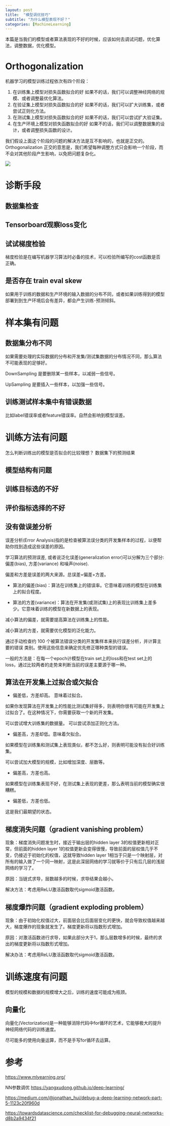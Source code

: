 ```yaml
---
layout: post
title:  "模型调优技巧"
subtitle: "为什么模型表现不好？"
categories: [MachineLearning]
---
```


本篇是当我们的模型或者算法表现的不好的时候，应该如何去调试问题，优化算法，调整数据，优化模型。

# Orthogonalization

机器学习的模型训练过程依次有四个阶段：
1. 在训练集上模型对损失函数拟合的好
如果不的话，我们可以调整神经网络的规模、或者调整最优化算法。
2. 在验证集上模型对损失函数拟合的好
如果不的话，我们可以扩大训练集，或者尝试正则化方法。
3. 在测试集上模型对损失函数拟合的好
如果不的话，我们可以尝试扩大验证集。
4. 在生产环境上模型对损失函数拟合的好
如果不的话，我们可以调整数据集的设计，或者调整损失函数的设计。

我们假设上面这个阶段的问题的解决方法是互不影响的，也就是正交的。
Orthogonalization 正交的意思是，我们希望每种调整方式只会影响一个阶段，而不会对其他阶段产生影响，以免把问题复杂化。

![]({{site.baseurl}}/images/train_perf_solution.png)


# 诊断手段

## 数据集检查

## Tensorboard观察loss变化

## 试试梯度检验

梯度检验是在编写机器学习算法时必备的技术，可以检验所编写的cost函数是否正确。

## 是否存在 train eval skew

如果用于训练的数据和生产环境的输入数据的分布不同，或者如果训练得到的模型部署到到生产环境后会有差异，都会产生训练-预测倾斜。


# 样本集有问题

## 数据集分布不同

如果需要处理的实际数据的分布和开发集/测试集数据的分布情况不同，那么算法不可能表现的足够好。


DownSampling 是要删除某一些样本，以减弱一些信号。

UpSampling 是要插入一些样本，以加强一些信号。


## 训练测试样本集中有错误数据

比如label错误率或者feature错误率。自然会影响到模型误差。






# 训练方法有问题

怎么判断训练出的模型是否拟合的比较理想？
数据集下的预测结果

## 模型结构有问题


## 训练目标选的不好


## 评价指标选择的不好


## 没有做误差分析

误差分析(Error Analysis) ​​指的是检查被算法误分类的开发集样本的过程，以便帮助你找到造成这些误差的原因。

学习算法的预测误差, 或者说泛化误差(generalization error)可以分解为三个部分: 偏差(bias), 方差(variance) 和噪声(noise).

偏差和方差是误差的两大来源。总误差=偏差+方差。

- 算法的​偏差(bias)：算法在训练集上的错误率。它意味着训练的模型在训练集上的拟合程度。

- 算法的​方差(variance)：算法在开发集(或测试集)上的表现比训练集上差多少。它意味着训练的模型在新数据上的表现。

减小算法的偏差，就需要提高算法在训练集上的性能。

减小算法的方差，就需要优化模型的泛化能力。


通过手动检查约 100 个被算法错误分类的开发集样本来执行误差分析，并计算主要的错误 类别。使用这些信息来确定优先修正哪种类型的错误。

一般的方法是：在每一个epoch计模型在train set上的loss和在test set上的loss，通过比较两者的走势来判断当前的误差主要源于哪一种。



## 算法在开发集上过拟合或欠拟合

- 偏差低，方差却高。 意味着过拟合。

如果你发现算法在开发集上的性能比测试集好得多，则表明你很有可能在开发集上过拟合了。在这种情况下，你需要获取一个新的开发集。

可以尝试增大训练集的数据量。
可以尝试添加正则化方法。


- 偏差高，方差却低。意味着欠拟合。

如果模型在训练集和测试集上表现类似，都不怎么好，则表明可能没有拟合好训练集。

可以尝试加大模型的规模，比如增加深度、层数等。


- 偏差高，方差也高。

如果模型在训练集表现不好，在测试集上表现的更差，那么表明当前的模型确实很糟糕。


- 偏差低，方差也低。

这是我们最期望的状态。






## 梯度消失问题（gradient vanishing problem）

现象：梯度消失问题发生时，接近于输出层的hidden layer 3的权值更新相对正常，但前面的hidden layer 1的权值更新会变得很慢，导致前面的层权值几乎不变，仍接近于初始化的权值，这就导致hidden layer 1相当于只是一个映射层，对所有的输入做了一个同一映射，这是此深层网络的学习就等价于只有后几层的浅层网络的学习了。

原因：当链式求导，层数越多的时候，求导结果会越小。

解决方法：考虑用ReLU激活函数取代sigmoid激活函数。


## 梯度爆炸问题（gradient exploding problem）

现象：由于初始化权值过大，前面层会比后面层变化的更快，就会导致权值越来越大，梯度爆炸的现象就发生了。梯度更新将以指数形式增加。

原因：对激活函数进行求导，如果此部分大于1，那么层数增多的时候，最终的求出的梯度更新将以指数形式增加。

解决办法：考虑用ReLU激活函数取代sigmoid激活函数。





# 训练速度有问题

模型的规模和数据的规模增大之后，训练的速度可能成为瓶颈。

## 向量化

向量化(Vectorization)是一种能够消除代码中for循环的艺术，它能够极大的提升神经网络代码的训练速度。

尽可能多的使用向量运算，而不是手写for循环去运算。








# 参考

https://www.mlyearning.org/

NN参数调优 https://yangxudong.github.io/deep-learning/

https://medium.com/@jonathan_hui/debug-a-deep-learning-network-part-5-1123c20f960d

https://towardsdatascience.com/checklist-for-debugging-neural-networks-d8b2a9434f21